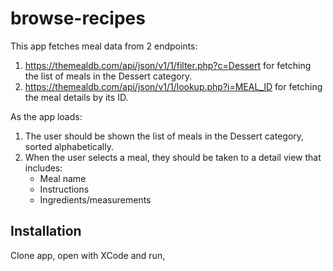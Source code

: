 # browse-recipes

This app fetches meal data from 2 endpoints:
1. https://themealdb.com/api/json/v1/1/filter.php?c=Dessert for fetching the list of meals in the Dessert category.
2. https://themealdb.com/api/json/v1/1/lookup.php?i=MEAL_ID for fetching the meal details by its ID.


As the app loads:
1. The user should be shown the list of meals in the Dessert category, sorted alphabetically.
2. When the user selects a meal, they should be taken to a detail view that includes:
    - Meal name
    - Instructions
    - Ingredients/measurements
    
    
## Installation
Clone app, open with XCode and run,

